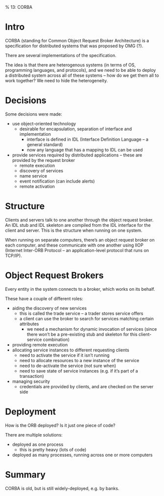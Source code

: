 % 13: CORBA

# Intro

CORBA (standing for Common Object Request Broker Architecture) is a specification for distributed systems that was proposed by OMG (?).

There are several implementations of the specification.

The idea is that there are heterogenous systems (in terms of OS, programming languages, and protocols), and we need to be able to deploy a distributed system across all of these systems – how do we get them all to work together? We need to hide the heterogeneity.

# Decisions

Some decisions were made:

* use object-oriented technology
    - desirable for encapsulation, separation of interface and implementation
        * interface is defined in IDL (Interface Definition Language – a general standard)
        * now any language that has a mapping to IDL can be used
* provide services required by distributed applications – these are provided by the request broker
    - remote execution
    - discovery of services
    - name service
    - event notification (can include alerts)
    - remote activation

# Structure

Clients and servers talk to one another through the object request broker. An IDL stub and IDL skeleton are compiled from the IDL interface for the client and server. This is the structure when running on one system.

When running on separate computers, there’s an object request broker on each computer, and these communicate with one another using IIOP (Internet Inter-ORB Protocol – an application-level protocol that runs on TCP/IP).

# Object Request Brokers

Every entity in the system connects to a broker, which works on its behalf.

These have a couple of different roles:

* aiding the discovery of new services
    - this is called the trade service – a trader stores service offers
    - a client can use the broker to search for services matching certain attributes
        * we need a mechanism for dynamic invocation of services (since there won’t be a pre-existing stub and skeleton for this client-service combination)
* providing remote execution
* allocating service instances to different requesting clients
    - need to activate the service if it isn’t running
    - need to allocate resources to a new instance of the service
    - need to de-activate the service (not sure when)
    - need to save state of service instances (e.g. if it’s part of a transaction)
* managing security
    - credentials are provided by clients, and are checked on the server side

# Deployment

How is the ORB deployed? Is it just one piece of code?

There are multiple solutions:

* deployed as one process
    - this is pretty heavy (lots of code)
* deployed as many processes, running across one or more computers

# Summary

CORBA is old, but is still widely-deployed, e.g. by banks.
